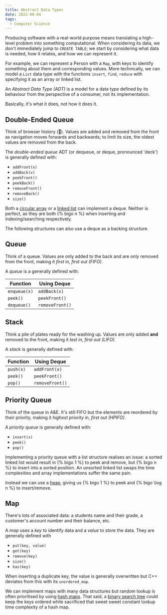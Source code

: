 ```yaml
---
title: Abstract Data Types
date: 2022-08-04
tags:
  - Computer Science
---
```


Producing software with a real-world purpose means translating a high-level
problem into something computational. When considering its data, we don't
immediately jump to `CREATE TABLE`; we start by considering what data is needed,
how it relates, and how we can represent it.

For example, we can represent a Person with a `Map`, with keys to identify
something about them and corresponding values. More technically, we can model a
`List` data type with the functions `insert`, `find`, `reduce` with specifying
it as an array or linked list.

An _Abstract Data Type (ADT)_ is <!--excerpt-->a model for a data type defined
by its behaviour from the perspective of a consumer, not its
implementation.<!--excerpt-->

Basically, it's what it does, not how it does it.

## Double-Ended Queue

Think of browser history (😬). Values are added and removed from the front as
navigation moves forwards and backwards; to limit its size, the oldest values
are removed from the back.

The _double-ended queue_ ADT (or dequeue, or deque, pronounced 'deck') is
generally defined with:

- `addFront(x)`
- `addBack(x)`
- `peekFront()`
- `peekBack()`
- `removeFront()`
- `removeBack()`
- `size()`

Both a <a href="{% post_path (re)learning-cs/lists %}#Circular-Array">circular
array</a> or a
<a href="{% post_path (re)learning-cs/lists %}#Linked-List">linked list</a> can
implement a deque. Neither is perfect, as they are both {% bigo n %} when
inserting and indexing/searching respectively.

The following structures can also use a deque as a backing structure.

## Queue

Think of a queue. Values are only added to the back and are only removed from
the front, making it _first in, first out (FIFO)_.

A _queue_ is a generally defined with:

| Function     | Using Deque     |
| ------------ | --------------- |
| `enqueue(x)` | `addBack(x)`    |
| `peek()`     | `peekFront()`   |
| `dequeue()`  | `removeFront()` |

## Stack

Think a pile of plates ready for the washing up. Values are only added **and**
removed to the front, making it _last in, first out (LIFO)_.

A _stack_ is generally defined with:

| Function  | Using Deque     |
| --------- | --------------- |
| `push(x)` | `addFront(x)`   |
| `peek()`  | `peekFront()`   |
| `pop()`   | `removeFront()` |

## Priority Queue

Think of the queue in A&E. It's still FIFO but the elements are reordered by
their priority, making it _highest priority in, first out (HPIFO)_.

A _priority queue_ is generally defined with:

- `insert(x)`
- `peek()`
- `pop()`

Implementing a priority queue with a list structure realises an issue: a sorted
linked list would result in {% bigo 1 %} to peek and remove, but {% bigo n %} to
insert into a sorted position. An unsorted linked list swaps the time
complexities and array implementations suffer the same pain.

Instead we can use a
<a href="{% post_path (re)learning-cs/trees %}#Heap">heap</a>, giving us {%
bigo 1 %} to peek and {% bigo \log n %} to insert/remove.

## Map

There's lots of associated data: a students name and their grade, a customer's
account number and their balance, etc.

A _map_ uses a _key_ to identify data and a _value_ to store the data. They are
generally defined with

- `put(key, value)`
- `get(key)`
- `remove(key)`
- `size()`
- `has(key)`

When inserting a duplicate key, the value is generally overwritten but C++
deviates from this with its `unordered_map`.

We can implement maps with many data structures but random lookup is often
prioritised by using
<a href="{% post_path (re)learning-cs/hashing %}#Hash-Map">hash maps</a>. That
said, a
<a href="{% post_path (re)learning-cs/trees %}#Binary-Search-Tree">binary search
tree</a> could keep the keys ordered while sacrificed that sweet sweet constant
lookup time complexity of a hash map.
